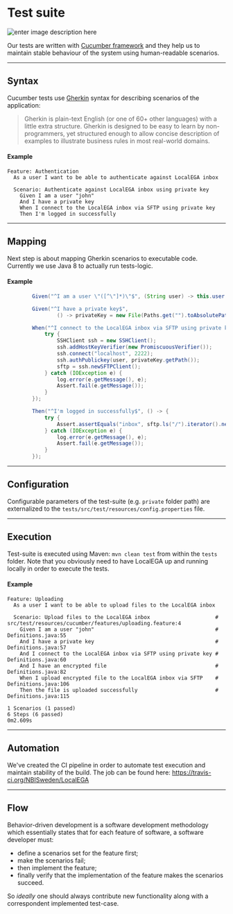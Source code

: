 Test suite
===================

![enter image description here](https://www.javacodegeeks.com/wp-content/uploads/2015/04/cucumber-strip.png)

Our tests are written with [Cucumber framework](https://cucumber.io/) and they help us to maintain stable behaviour of the system using human-readable scenarios.

----------

Syntax
-------------

Cucumber tests use [Gherkin](https://cucumber.io/docs/reference) syntax for describing scenarios of the application:

> Gherkin is plain-text English (or one of 60+ other languages) with a little extra structure. Gherkin is designed to be easy to learn by non-programmers, yet structured enough to allow concise description of examples to illustrate business rules in most real-world domains.

#### Example

```gherkin
Feature: Authentication
  As a user I want to be able to authenticate against LocalEGA inbox

  Scenario: Authenticate against LocalEGA inbox using private key
    Given I am a user "john"
    And I have a private key
    When I connect to the LocalEGA inbox via SFTP using private key
    Then I'm logged in successfully
```

----------


Mapping
-------------------

Next step is about mapping Gherkin scenarios to executable code. Currently we use Java 8 to actually run tests-logic.

#### Example

```java
        Given("^I am a user \"([^\"]*)\"$", (String user) -> this.user = user);

        Given("^I have a private key$",
                () -> privateKey = new File(Paths.get("").toAbsolutePath().getParent().toString() + String.format("docker/bootstrap/private/cega/users/%s.sec", user)));

        When("^I connect to the LocalEGA inbox via SFTP using private key$", () -> {
            try {
                SSHClient ssh = new SSHClient();
                ssh.addHostKeyVerifier(new PromiscuousVerifier());
                ssh.connect("localhost", 2222);
                ssh.authPublickey(user, privateKey.getPath());
                sftp = ssh.newSFTPClient();
            } catch (IOException e) {
                log.error(e.getMessage(), e);
                Assert.fail(e.getMessage());
            }
        });

        Then("^I'm logged in successfully$", () -> {
            try {
                Assert.assertEquals("inbox", sftp.ls("/").iterator().next().getName());
            } catch (IOException e) {
                log.error(e.getMessage(), e);
                Assert.fail(e.getMessage());
            }
        });
```

----------


Configuration
-------------

Configurable parameters of the test-suite (e.g. `private` folder path) are externalized to the `tests/src/test/resources/config.properties` file.

----------


Execution
-------------

Test-suite is executed using Maven: `mvn clean test` from within the `tests` folder. Note that you obviously need to have LocalEGA up and running locally in order to execute the tests.

#### Example

```
Feature: Uploading
  As a user I want to be able to upload files to the LocalEGA inbox

  Scenario: Upload files to the LocalEGA inbox                     # src/test/resources/cucumber/features/uploading.feature:4
    Given I am a user "john"                                       # Definitions.java:55
    And I have a private key                                       # Definitions.java:57
    And I connect to the LocalEGA inbox via SFTP using private key # Definitions.java:60
    And I have an encrypted file                                   # Definitions.java:82
    When I upload encrypted file to the LocalEGA inbox via SFTP    # Definitions.java:106
    Then the file is uploaded successfully                         # Definitions.java:115

1 Scenarios (1 passed)
6 Steps (6 passed)
0m2.609s
```

----------


Automation
--------------------

We've created the CI pipeline in order to automate test execution and maintain stability of the build. The job can be found here: https://travis-ci.org/NBISweden/LocalEGA

----------


Flow
--------------------

Behavior-driven development is a software development methodology which essentially states that for each feature of software, a software developer must:
 - define a scenarios set for the feature first;
 - make the scenarios fail;
 - then implement the feature;
 - finally verify that the implementation of the feature makes the scenarios succeed.

So *ideally* one should always contribute new functionality along with a correspondent implemented test-case.
